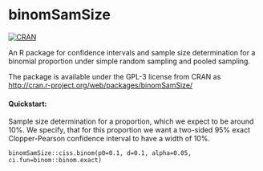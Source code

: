 # binomSamSize

<!-- badges: start -->
[![CRAN](http://cranlogs.r-pkg.org/badges/binomSamSize)](https://cran.r-project.org/package=binomSamSize)
<!-- badges: end -->

An R package for confidence intervals and sample size determination
for a binomial proportion under simple random sampling and pooled
sampling. 

The package is available under the GPL-3 license from CRAN as
http://cran.r-project.org/web/packages/binomSamSize/

#### Quickstart:

Sample size determination for a proportion, which we expect to be around 10%. We specify, that for this proportion we want a two-sided 95% exact Clopper-Pearson confidence interval to have a width of 10%. 

    binomSamSize::ciss.binom(p0=0.1, d=0.1, alpha=0.05, ci.fun=binom::binom.exact)
